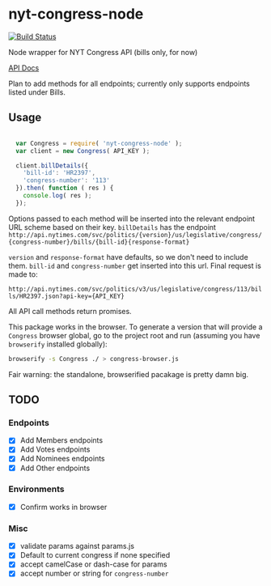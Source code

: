 nyt-congress-node
=================

[![Build Status](http://img.shields.io/travis/omnibus-app/nyt-congress-node.svg?style=flat
)](https://travis-ci.org/omnibus-app/testling-backbone-boilerplate)

Node wrapper for NYT Congress API (bills only, for now)

[API Docs](http://developer.nytimes.com/docs/read/congress_api)

Plan to add methods for all endpoints; currently only supports endpoints listed under Bills.

## Usage

```javascript

  var Congress = require( 'nyt-congress-node' );
  var client = new Congress( API_KEY );

  client.billDetails({
    'bill-id': 'HR2397',
    'congress-number': '113'
  }).then( function ( res ) {
    console.log( res );
  });

```

Options passed to each method will be inserted into the relevant endpoint URL scheme based on their key. `billDetails` has the endpoint `http://api.nytimes.com/svc/politics/{version}/us/legislative/congress/{congress-number}/bills/{bill-id}{response-format}`

`version` and `response-format` have defaults, so we don't need to include them. `bill-id` and `congress-number` get inserted into this url. Final request is made to:

`http://api.nytimes.com/svc/politics/v3/us/legislative/congress/113/bills/HR2397.json?api-key={API_KEY}`

All API call methods return promises.

This package works in the browser. To generate a version that will provide a `Congress` browser global, go to the project root and run (assuming you have `browserify` installed globally):

```sh
browserify -s Congress ./ > congress-browser.js
```

Fair warning: the standalone, browserified pacakage is pretty damn big.

## TODO

### Endpoints
- [x] Add Members endpoints
- [x] Add Votes endpoints
- [x] Add Nominees endpoints
- [x] Add Other endpoints

### Environments
- [x] Confirm works in browser

### Misc
- [x] validate params against params.js
- [x] Default to current congress if none specified
- [x] accept camelCase or dash-case for params
- [x] accept number or string for `congress-number`
